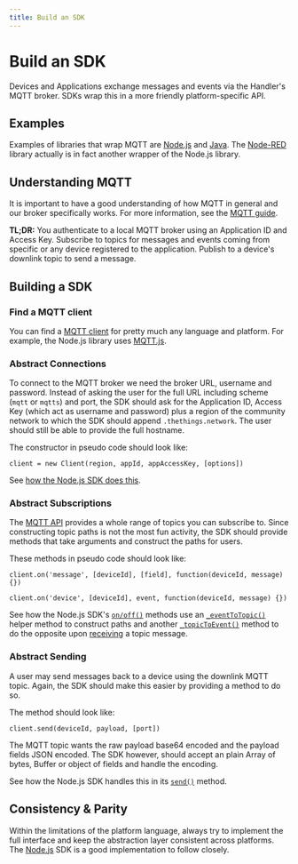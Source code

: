 ```yaml
---
title: Build an SDK
---
```


# Build an SDK

Devices and Applications exchange messages and events via the Handler's MQTT broker. SDKs wrap this in a more friendly platform-specific API.

## Examples
Examples of libraries that wrap MQTT are [Node.js](../applications/nodejs/index.md) and [Java](../applications/java/index.md). The [Node-RED](../applications/nodered/index.md) library actually is in fact another wrapper of the Node.js library.

## Understanding MQTT
It is important to have a good understanding of how MQTT in general and our broker specifically works. For more information, see the [MQTT guide](../applications/mqtt/index.md).

**TL;DR:** You authenticate to a local MQTT broker using an Application ID and Access Key. Subscribe to topics for messages and events coming from specific or any device registered to the application. Publish to a device's downlink topic to send a message.

## Building a SDK

### Find a MQTT client
You can find a [MQTT client](https://github.com/mqtt/mqtt.github.io/wiki/libraries) for pretty much any language and platform. For example, the Node.js library uses [MQTT.js](https://www.npmjs.com/package/mqtt).

### Abstract Connections
To connect to the MQTT broker we need the broker URL, username and password. Instead of asking the user for the full URL including scheme (`mqtt` or `mqtts`) and port, the SDK should ask for the Application ID, Access Key (which act as username and password) plus a region of the community network to which the SDK should append `.thethings.network`. The user should still be able to provide the full hostname.

The constructor in pseudo code should look like:

```plaintext
client = new Client(region, appId, appAccessKey, [options])
```

See [how the Node.js SDK does this](https://github.com/TheThingsNetwork/node-app-sdk/blob/master/src/client.js#L7-L11).

### Abstract Subscriptions
The [MQTT API](../applications/mqtt/api.md) provides a whole range of topics you can subscribe to. Since constructing topic paths is not the most fun activity, the SDK should provide methods that take arguments and construct the paths for users.

These methods in pseudo code should look like:

```plaintext
client.on('message', [deviceId], [field], function(deviceId, message) {})

client.on('device', [deviceId], event, function(deviceId, message) {})
```

See how the Node.js SDK's [`on/off()`](https://github.com/TheThingsNetwork/node-app-sdk/blob/master/src/client.js#L22-L46) methods use an [`_eventToTopic()`](https://github.com/TheThingsNetwork/node-app-sdk/blob/master/src/client.js#L85-L107) helper method to construct paths and another [`_topicToEvent()`](https://github.com/TheThingsNetwork/node-app-sdk/blob/master/src/client.js#L82) method to do the opposite upon [receiving](https://github.com/TheThingsNetwork/node-app-sdk/blob/master/src/client.js#L82) a topic message.

### Abstract Sending
A user may send messages back to a device using the downlink MQTT topic. Again, the SDK should make this easier by providing a method to do so.

The method should look like:

```plaintext
client.send(deviceId, payload, [port])
```

The MQTT topic wants the raw payload base64 encoded and the payload fields JSON encoded. The SDK however, should accept an plain Array of bytes, Buffer or object of fields and handle the encoding.

See how the Node.js SDK handles this in its [`send()`](https://github.com/TheThingsNetwork/node-app-sdk/blob/master/src/client.js#L53-L60) method.

## Consistency & Parity

Within the limitations of the platform language, always try to implement the full interface and keep the abstraction layer consistent across platforms. The [Node.js](../applications/nodejs/index.md) SDK is a good implementation to follow closely.
